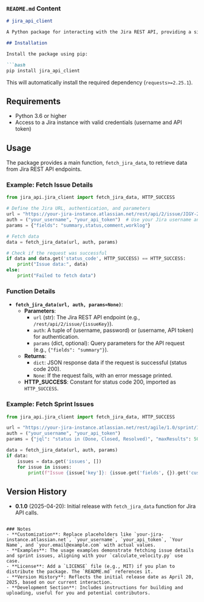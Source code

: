 

### `README.md` Content

```markdown
# jira_api_client

A Python package for interacting with the Jira REST API, providing a simple function to fetch data from Jira endpoints.

## Installation

Install the package using pip:

```bash
pip install jira_api_client
```

This will automatically install the required dependency (`requests>=2.25.1`).

## Requirements

- Python 3.6 or higher
- Access to a Jira instance with valid credentials (username and API token)

## Usage

The package provides a main function, `fetch_jira_data`, to retrieve data from Jira REST API endpoints.

### Example: Fetch Issue Details

```python
from jira_api.jira_client import fetch_jira_data, HTTP_SUCCESS

# Define the Jira URL, authentication, and parameters
url = "https://your-jira-instance.atlassian.net/rest/api/2/issue/JIGY-29"
auth = ("your_username", "your_api_token")  # Use your Jira username and API token
params = {"fields": "summary,status,comment,worklog"}

# Fetch data
data = fetch_jira_data(url, auth, params)

# Check if the request was successful
if data and data.get('status_code', HTTP_SUCCESS) == HTTP_SUCCESS:
    print("Issue data:", data)
else:
    print("Failed to fetch data")
```

### Function Details

- **`fetch_jira_data(url, auth, params=None)`**:
  - **Parameters**:
    - `url` (str): The Jira REST API endpoint (e.g., `/rest/api/2/issue/{issueKey}`).
    - `auth`: A tuple of (username, password) or (username, API token) for authentication.
    - `params` (dict, optional): Query parameters for the API request (e.g., `{"fields": "summary"}`).
  - **Returns**:
    - `dict`: JSON response data if the request is successful (status code 200).
    - `None`: If the request fails, with an error message printed.
  - **HTTP_SUCCESS**: Constant for status code 200, imported as `HTTP_SUCCESS`.

### Example: Fetch Sprint Issues

```python
from jira_api.jira_client import fetch_jira_data, HTTP_SUCCESS

url = "https://your-jira-instance.atlassian.net/rest/agile/1.0/sprint/123/issue"
auth = ("your_username", "your_api_token")
params = {"jql": "status in (Done, Closed, Resolved)", "maxResults": 500, "fields": "key,customfield_10111"}

data = fetch_jira_data(url, auth, params)
if data:
    issues = data.get('issues', [])
    for issue in issues:
        print(f"Issue {issue['key']}: {issue.get('fields', {}).get('customfield_10111', 'No story points')}")
```


## Version History

- **0.1.0** (2025-04-20): Initial release with `fetch_jira_data` function for Jira API calls.
```

### Notes
- **Customization**: Replace placeholders like `your-jira-instance.atlassian.net`, `your_username`, `your_api_token`, `Your Name`, and `your.email@example.com` with actual values.
- **Examples**: The usage examples demonstrate fetching issue details and sprint issues, aligning with your `calculate_velocity.py` use case.
- **License**: Add a `LICENSE` file (e.g., MIT) if you plan to distribute the package. The `README.md` references it.
- **Version History**: Reflects the initial release date as April 20, 2025, based on our current interaction.
- **Development Section**: Includes instructions for building and uploading, useful for you and potential contributors.

